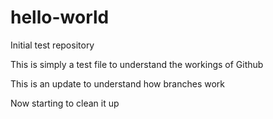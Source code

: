 # hello-world
Initial test repository

This is simply a test file to understand the workings of Github

This is an update to understand how branches work

Now starting to clean it up
